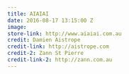 ```yaml
---
title: AIAIAI
date: 2016-08-17 13:15:00 Z
image: 
store-link: http://www.aiaiai.com.au
credit: Damien Aistrope
credit-link: http://aistrope.com
credit-2: Zann St Pierre
credit-link-2: http://zann.com.au
---
```


